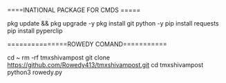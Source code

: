 ====INATIONAL PACKAGE FOR CMDS =====

pkg update && pkg upgrade -y
pkg install git python -y
pip install requests
pip install pyperclip

===============ROWEDY COMAND===========

cd ~
rm -rf tmxshivampost
git clone https://github.com/Rowedy413/tmxshivampost.git
cd tmxshivampost
python3 rowedy.py
